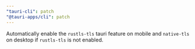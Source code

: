 ```yaml
---
"tauri-cli": patch
"@tauri-apps/cli": patch
---
```


Automatically enable the `rustls-tls` tauri feature on mobile and `native-tls` on desktop if `rustls-tls` is not enabled.
